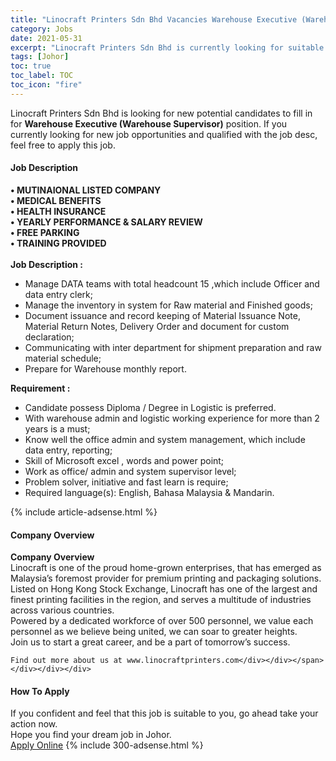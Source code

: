 ```yaml
---
title: "Linocraft Printers Sdn Bhd Vacancies Warehouse Executive (Warehouse Supervisor)" 
category: Jobs 
date: 2021-05-31 
excerpt: "Linocraft Printers Sdn Bhd is currently looking for suitable person to fill in the Warehouse Executive (Warehouse Supervisor) which based in Johor" 
tags: [Johor] 
toc: true 
toc_label: TOC 
toc_icon: "fire" 
--- 
```


<p>Linocraft Printers Sdn Bhd is looking for new potential candidates to fill in for <b>Warehouse Executive (Warehouse Supervisor)</b> position. If you currently looking for new job opportunities and qualified with the job desc, feel free to apply this job.
</p><div><div><h4>Job Description</h4></div><div><div><span><div><div><div><strong>&#8226; MUTINAIONAL LISTED COMPANY</strong></div><div><strong>&#8226; MEDICAL BENEFITS</strong></div><div><strong>&#8226; HEALTH INSURANCE</strong></div><div><strong>&#8226; YEARLY PERFORMANCE &amp; SALARY REVIEW</strong></div><div><strong>&#8226; FREE PARKING</strong><br><strong>&#8226; TRAINING PROVIDED</strong><br>&#160;</div><div><div><strong>Job Description :</strong></div><ul><li>Manage DATA teams with total headcount 15 ,which include Officer and data entry clerk;</li><li>Manage the inventory in system for Raw material and Finished goods;</li><li>Document issuance and record keeping of Material Issuance Note, Material Return Notes, Delivery Order and document for custom declaration;</li><li>Communicating with inter department for shipment preparation and raw material schedule;</li><li>Prepare for Warehouse monthly report.</li></ul><div><strong>Requirement :</strong></div><ul><li>Candidate possess Diploma / Degree in Logistic is preferred.</li><li>With warehouse admin and logistic working experience for more than 2 years is a must;</li><li>Know well the office admin and system management, which include data entry, reporting;</li><li>Skill of Microsoft excel , words and power point;</li><li>Work as office/ admin and system supervisor level;</li><li>Problem solver, initiative and fast learn is require;</li><li>Required language(s): English, Bahasa Malaysia &amp; Mandarin.</li></ul></div></div></div></span></div></div></div> 
{% include article-adsense.html %} 
<div><div><h4>Company Overview</h4></div><div><div><span><div><div>
<strong>Company Overview</strong></div>
<div>
<div>
		Linocraft is one of the proud home-grown enterprises, that has emerged as Malaysia&#8217;s foremost provider for premium printing and packaging solutions.</div>
<div>
		Listed on Hong Kong Stock Exchange, Linocraft has one of the largest and finest printing facilities in the region, and serves a multitude of industries across various countries.</div>
<div>
		Powered by a dedicated workforce of over 500 personnel, we value each personnel as we believe being united, we can soar to greater heights.</div>
<div>
		Join us to start a great career, and be a part of tomorrow&#8217;s success.</div>
	
	Find out more about us at www.linocraftprinters.com</div></div></span></div></div></div> 
#### How To Apply 
If you confident and feel that this job is suitable to you, go ahead take your action now. <br/> 
Hope you find your dream job in Johor. <br/> 
<a href="https://www.jobstreet.com.my/en/job/warehouse-executive-warehouse-supervisor-4579357?jobId=jobstreet-my-job-4579357&" class="btn btn--info" target="_blank" rel="nofollow noopenner">Apply Online</a> 
{% include 300-adsense.html %} 